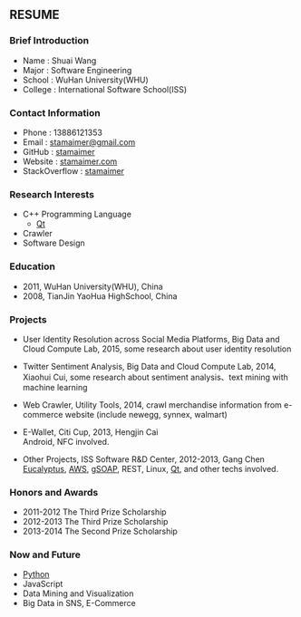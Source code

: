 ## RESUME

### Brief Introduction

+ Name    : Shuai Wang
+ Major   : Software Engineering
+ School  : WuHan University(WHU)
+ College : International Software School(ISS)

### Contact Information

+ Phone         : 13886121353
+ Email         : [stamaimer@gmail.com](mailto:stamaimer@gmail.com)
+ GitHub        : [stamaimer](https://github.com/stamaimer)
+ Website       : [stamaimer.com](http://stamaimer.com/)
+ StackOverflow : [stamaimer](http://stackoverflow.com/users/2714012/stamaimer) 

### Research Interests

+ C++ Programming Language
    + [Qt](http://qt-project.org/)
+ Crawler
+ Software Design

### Education

+ 2011, WuHan University(WHU), China
+ 2008, TianJin YaoHua HighSchool, China

### Projects

+ User Identity Resolution across Social Media Platforms, Big Data and Cloud Compute Lab, 2015, some research about user identity resolution

+ Twitter Sentiment Analysis, Big Data and Cloud Compute Lab, 2014, Xiaohui Cui, some research about sentiment analysis、text mining with machine learning

+ Web Crawler, Utility Tools, 2014, crawl merchandise information from e-commerce website (include newegg, synnex, walmart)

+ E-Wallet, Citi Cup, 2013, Hengjin Cai  
  Android, NFC involved.

+ Other Projects, ISS Software R&D Center, 2012-2013, Gang Chen  
  [Eucalyptus](https://www.eucalyptus.com/), [AWS](http://aws.amazon.com/), [gSOAP](http://www.cs.fsu.edu/~engelen/soap.html), REST, Linux, [Qt](http://qt-project.org/), and other techs involved.

### Honors and Awards

+ 2011-2012 The Third Prize Scholarship 
+ 2012-2013 The Third Prize Scholarship
+ 2013-2014 The Second Prize Scholarship

### Now and Future

+ [Python](https://www.python.org/)
+ JavaScript
+ Data Mining and Visualization
+ Big Data in SNS, E-Commerce



